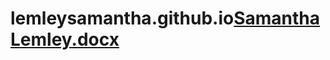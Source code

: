# lemleysamantha.github.io[Samantha Lemley.docx](https://github.com/lemleysamantha/lemleysamantha.github.io/files/9461597/Samantha.Lemley.docx)

